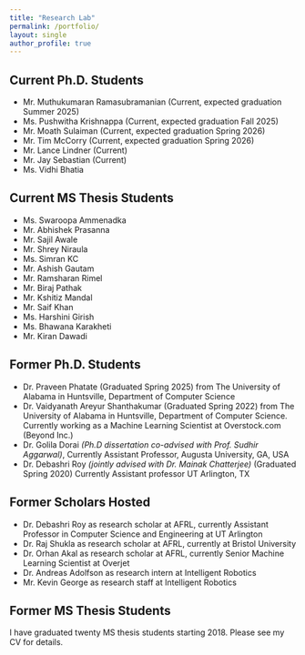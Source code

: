 ```yaml
---
title: "Research Lab"
permalink: /portfolio/
layout: single
author_profile: true
---
```


## Current Ph.D. Students

* Mr. Muthukumaran Ramasubramanian (Current, expected graduation Summer 2025)
* Ms. Pushwitha Krishnappa (Current, expected graduation Fall 2025)
* Mr. Moath Sulaiman (Current, expected graduation Spring 2026)
* Mr. Tim McCorry (Current, expected graduation Spring 2026)
* Mr. Lance Lindner (Current)
* Mr. Jay Sebastian (Current)
* Ms. Vidhi Bhatia

## Current MS Thesis Students

* Ms. Swaroopa Ammenadka
* Mr. Abhishek Prasanna
* Mr. Sajil Awale
* Mr. Shrey Niraula
* Ms. Simran KC
* Mr. Ashish Gautam
* Mr. Ramsharan Rimel
* Mr. Biraj Pathak
* Mr. Kshitiz Mandal
* Mr. Saif Khan
* Ms. Harshini Girish
* Ms. Bhawana Karakheti
* Mr. Kiran Dawadi

## Former Ph.D. Students 
* Dr. Praveen Phatate (Graduated Spring 2025) from The University of Alabama in Huntsville, Department of Computer Science
* Dr. Vaidyanath Areyur Shanthakumar (Graduated Spring 2022) from The University of Alabama in Huntsville, Department of Computer Science. Currently working as a Machine Learning Scientist at Overstock.com (Beyond Inc.)
* Dr. Golila Dorai *(Ph.D dissertation co-advised with Prof. Sudhir Aggarwal)*, Currently Assistant Professor, Augusta University, GA, USA
* Dr. Debashri Roy *(jointly advised with Dr. Mainak Chatterjee)* (Graduated Spring 2020) Currently Assistant professor UT Arlington, TX

## Former Scholars Hosted
* Dr. Debashri Roy as research scholar at AFRL, currently Assistant Professor in Computer Science and Engineering at UT Arlington
*  Dr. Raj Shukla as research scholar at AFRL, currently at Bristol University
* Dr. Orhan Akal as research scholar at AFRL, currently Senior Machine Learning Scientist at Overjet
* Dr. Andreas Adolfson as research intern at Intelligent Robotics
* Mr. Kevin George as research staff at Intelligent Robotics

## Former MS Thesis Students
I have graduated twenty MS thesis students starting 2018. Please see my CV for details. 
